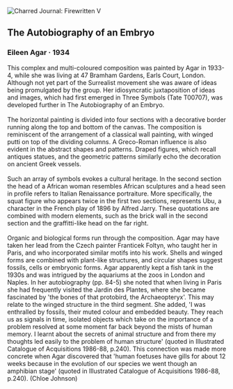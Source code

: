 <div class="artwork-of-the-day">
  <div class="container">
    <div class="img-wrapper">
      <img
        src="https://uploads0.wikiart.org/images/eileen-agar/the-autobiography-of-an-embryo-1934.jpg!Large.jpg"
        alt="Charred Journal: Firewritten V" />
    </div>
    <div class="artwork-detail">
      <div class="artwork-origin"> 
        <h2 class="artwork-name">The Autobiography of an Embryo</h2>
        <h3 class="artist">
          Eileen Agar
                    ·  1934
        </h3>
      </div>
      <p class="description">
        <span class="artwork-description-text ng-binding" ng-bind-html="viewModel.ArtworkOfTheDay.Description | unsafe">This complex and multi-coloured composition was painted by Agar in 1933-4, while she was living at 47 Bramham Gardens, Earls Court, London. Although not yet part of the Surrealist movement she was aware of ideas being promulgated by the group. Her idiosyncratic juxtaposition of ideas and images, which had first emerged in Three Symbols (Tate T00707), was developed further in The Autobiography of an Embryo.
<br>
<br>The horizontal painting is divided into four sections with a decorative border running along the top and bottom of the canvas. The composition is reminiscent of the arrangement of a classical wall painting, with winged putti on top of the dividing columns. A Greco-Roman influence is also evident in the abstract shapes and patterns. Draped figures, which recall antiques statues, and the geometric patterns similarly echo the decoration on ancient Greek vessels.
<br>
<br>Such an array of symbols evokes a cultural heritage. In the second section the head of a African woman resembles African sculptures and a head seen in profile refers to Italian Renaissance portraiture. More specifically, the squat figure who appears twice in the first two sections, represents Ubu, a character in the French play of 1896 by Alfred Jarry. These quotations are combined with modern elements, such as the brick wall in the second section and the graffitti-like head on the far right.
<br>
<br>Organic and biological forms run through the composition. Agar may have taken her lead from the Czech painter Franticek Foltyn, who taught her in Paris, and who incorporated similar motifs into his work. Shells and winged forms are combined with plant-like structures, and circular shapes suggest fossils, cells or embryonic forms. Agar apparently kept a fish tank in the 1930s and was intrigued by the aquariums at the zoos in London and Naples. In her autobiography (pp. 84-5) she noted that when living in Paris she had frequently visited the Jardin des Plantes, where she became fascinated by 'the bones of that protobird, the Archaeopteryx'. This may relate to the winged structure in the third segment. She added, 'I was enthralled by fossils, their muted colour and embedded beauty. They reach us as signals in time, isolated objects which take on the importance of a problem resolved at some moment far back beyond the mists of human memory. I learnt about the secrets of animal structure and from there my thoughts led easily to the problem of human structure' (quoted in Illustrated Catalogue of Acquisitions 1986-88, p.240). This connection was made more concrete when Agar discovered that 'human foetuses have gills for about 12 weeks because in the evolution of our species we went though an amphibian stage' (quoted in Illustrated Catalogue of Acquisitions 1986-88, p.240). (Chloe Johnson)</span>
                        <div class="text-shadow-container" ng-show="showShadow" style=""></div>
      </p>
    </div>
  </div>

</div>
